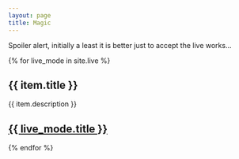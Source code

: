 ```yaml
---
layout: page
title: Magic
---
```

Spoiler alert, initially a least it is better just to accept the live works...

{% for live_mode in site.live %}
  <h2>{{ item.title }}</h2>
  <p>{{ item.description }}</p>
  <p><h2><a href="{{ live_mode.url | prepend: site.github.url }}">{{ live_mode.title }}</a></h2></p>
{% endfor %}
